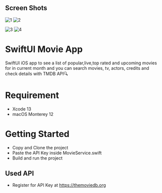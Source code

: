 
## Screen Shots

![1](https://user-images.githubusercontent.com/105236639/228268452-60e8143d-fe51-4eb9-882a-61708d98568d.png)
![2](https://user-images.githubusercontent.com/105236639/228268459-a960fc0c-fded-4df9-9cd8-c9be296da457.png)

![3](https://user-images.githubusercontent.com/105236639/228268470-d7b6f76f-48c9-4b6e-a40f-e7309de85b80.png)
![4](https://user-images.githubusercontent.com/105236639/228268478-9eb0b23e-4bd0-484b-9a45-ec528ab6ff9d.png)





  
# SwiftUI Movie App

SwiftUI iOS app to see a list of popular,live,top rated and upcoming movies for in current month and you can search movies, tv, actors, credits and check details with TMDB API🔍

# Requirement
* Xcode 13
* macOS Monterey 12


# Getting Started
* Copy and Clone the project
* Paste the API Key inside MovieService.swift
* Build and run the project
## Used API

* Register for API Key at https://themoviedb.org

  
